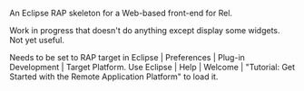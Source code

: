 An Eclipse RAP skeleton for a Web-based front-end for Rel. 

Work in progress that doesn't do anything except display some widgets. Not yet useful.

Needs to be set to RAP target in 
Eclipse | Preferences | Plug-in Development | Target Platform. 
Use Eclipse | Help | Welcome | "Tutorial: Get Started with the Remote Application Platform" to load it.
